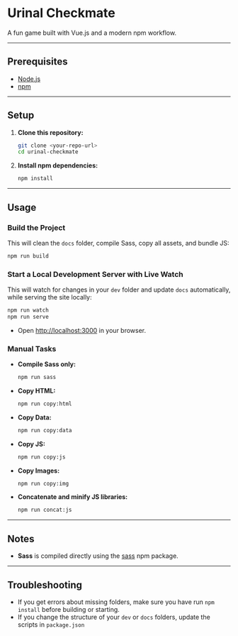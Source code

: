 # Urinal Checkmate

A fun game built with Vue.js and a modern npm workflow.

---

## Prerequisites

- [Node.js](https://nodejs.org/)
- [npm](https://www.npmjs.com/)

---

## Setup

1. **Clone this repository:**

   ```sh
   git clone <your-repo-url>
   cd urinal-checkmate
   ```

2. **Install npm dependencies:**

   ```sh
   npm install
   ```

---

## Usage

### **Build the Project**

This will clean the `docs` folder, compile Sass, copy all assets, and bundle JS:

```sh
npm run build
```

### **Start a Local Development Server with Live Watch**

This will watch for changes in your `dev` folder and update `docs` automatically, while serving the site locally:

```sh
npm run watch
npm run serve
```

- Open [http://localhost:3000](http://localhost:3000) in your browser.

### **Manual Tasks**

- **Compile Sass only:**

  ```sh
  npm run sass
  ```

- **Copy HTML:**

  ```sh
  npm run copy:html
  ```

- **Copy Data:**

  ```sh
  npm run copy:data
  ```

- **Copy JS:**

  ```sh
  npm run copy:js
  ```

- **Copy Images:**

  ```sh
  npm run copy:img
  ```

- **Concatenate and minify JS libraries:**
  ```sh
  npm run concat:js
  ```

---

## Notes

- **Sass** is compiled directly using the [sass](https://www.npmjs.com/package/sass) npm package.

---

## Troubleshooting

- If you get errors about missing folders, make sure you have run `npm install` before building or starting.
- If you change the structure of your `dev` or `docs` folders, update the scripts in `package.json`
